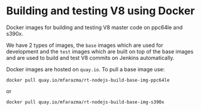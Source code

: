 # Building and testing V8 using Docker
Docker images for building and testing V8 master code on ppc64le and s390x.

We have 2 types of images, the `base` images which are used for development and the `test` images which are built on top of the base images and are used to build and test V8 commits on Jenkins automatically.

Docker images are hosted on `quay.io`. To pull a base image use:
```
docker pull quay.io/mfarazma/rt-nodejs-build-base-img-ppc64le
```
or
```
docker pull quay.io/mfarazma/rt-nodejs-build-base-img-s390x
```
